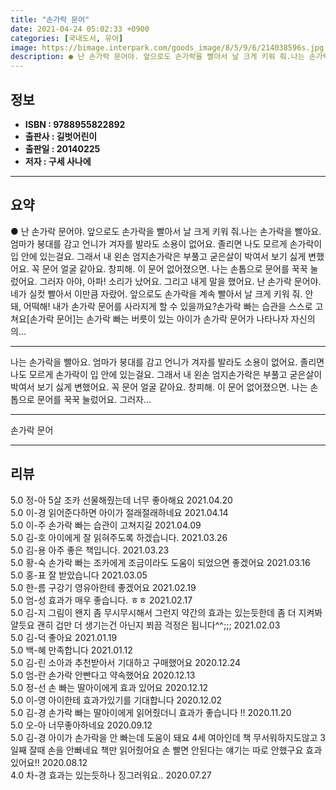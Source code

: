 ```yaml
---
title: "손가락 문어"
date: 2021-04-24 05:02:33 +0900
categories: [국내도서, 유아]
image: https://bimage.interpark.com/goods_image/8/5/9/6/214038596s.jpg
description: ● 난 손가락 문어야. 앞으로도 손가락을 빨아서 날 크게 키워 줘.나는 손가락을 빨아요. 엄마가 붕대를 감고 언니가 겨자를 발라도 소용이 없어요. 졸리면 나도 모르게 손가락이 입 안에 있는걸요. 그래서 내 왼손 엄지손가락은 부풀고 굳은살이 박여서 보기 싫게 변했어요. 꼭 문어 얼굴 같
---
```


## **정보**

- **ISBN : 9788955822892**
- **출판사 : 길벗어린이**
- **출판일 : 20140225**
- **저자 : 구세 사나에**

------



## **요약**

●  난 손가락 문어야. 앞으로도 손가락을 빨아서 날 크게 키워 줘.나는 손가락을 빨아요. 엄마가 붕대를 감고 언니가 겨자를 발라도 소용이 없어요. 졸리면 나도 모르게 손가락이 입 안에 있는걸요. 그래서 내 왼손 엄지손가락은 부풀고 굳은살이 박여서 보기 싫게 변했어요. 꼭 문어 얼굴 같아요. 창피해. 이 문어 없어졌으면. 나는 손톱으로 문어를 꾹꾹 눌렀어요. 그러자 아야, 아파! 소리가 났어요. 그리고 내게 말을 했어요. 난 손가락 문어야. 네가 실컷 빨아서 이만큼 자랐어. 앞으로도 손가락을 계속 빨아서 날 크게 키워 줘. 안 돼, 어떡해! 내가 손가락 문어를 사라지게 할 수 있을까요?손가락 빠는 습관을 스스로 고쳐요[손가락 문어]는 손가락 빠는 버릇이 있는 아이가 손가락 문어가 나타나자 자신의 의...

------

나는 손가락을 빨아요. 엄마가 붕대를 감고 언니가 겨자를 발라도 소용이 없어요. 졸리면 나도 모르게 손가락이 입 안에 있는걸요. 그래서 내 왼손 엄지손가락은 부풀고 굳은살이 박여서 보기 싫게 변했어요. 꼭 문어 얼굴 같아요. 창피해. 이 문어 없어졌으면. 나는 손톱으로 문어를 꾹꾹 눌렀어요. 그러자... 

------


손가락 문어 

------


## **리뷰** 

5.0 정-아 5살 조카 선물해줬는데 너무 좋아해요 2021.04.20 <br/>5.0 이-경 읽어준다하면 아이가 절래절래하네요 2021.04.14 <br/>5.0 이-주 손가락 빠는 습관이 고쳐지길 2021.04.09 <br/>5.0 김-호 아이에게 잘 읽혀주도록 하겠습니다. 2021.03.26 <br/>5.0 김-용 아주 좋은 책입니다. 2021.03.23 <br/>5.0 황-숙 손가락 빠는 조카에게 조금이라도 도움이 되었으면 좋겠어요 2021.03.16 <br/>5.0 홍-표 잘 받았습니다 2021.03.05 <br/>5.0 한-름 구강기 영유아한테 좋겠어요 2021.02.19 <br/>5.0 엄-성 효과가 매우 좋습니다. ㅎㅎ 2021.02.17 <br/>5.0 김-지 그림이 왠지 좀 무시무시해서 그런지 약간의 효과는 있는듯한데 좀 더 지켜봐얄듯요 괜히 겁만 더 생기는건 아닌지 쬐끔 걱정은 됩니다^^;;; 2021.02.03 <br/>5.0 김-덕 좋아요 2021.01.19 <br/>5.0 백-혜 만족합니다  2021.01.12 <br/>5.0 김-린 소아과 추천받아서 기대하고 구매했어요 2020.12.24 <br/>5.0 엄-란 손가락 안빤다고 약속했어요 2020.12.13 <br/>5.0 정-선 손 빠는 딸아이에게 효과 있어요 2020.12.12 <br/>5.0 이-영 아이한테 효과가있기를 기대합니다 2020.12.02 <br/>5.0 김-경 손가락 빠는 딸아이에게 읽어줬더니 효과가 좋습니다 !! 2020.11.20 <br/>5.0 오-아 너무좋아하네요 2020.09.12 <br/>5.0 김-경 아이가 손가락을 안 빠는데 도움이 돼요 4세 여아인데 책 무서워하지도않고 3일째 잘때 손을 안빠네요 책만 읽어줬어요 손 빨면 안된다는 얘기는 따로 안했구요 효과있어요!! 2020.08.12 <br/>4.0 차-경 효과는 있는듯하나 징그러워요.. 2020.07.27 <br/>